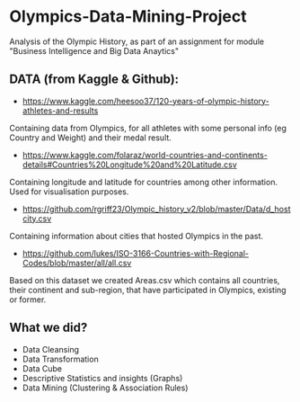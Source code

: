 # Olympics-Data-Mining-Project
Analysis of the Olympic History, as part of an assignment for module "Business Intelligence and Big Data Anaytics"

## DATA (from Kaggle & Github):
* https://www.kaggle.com/heesoo37/120-years-of-olympic-history-athletes-and-results

Containing data from Olympics, for all athletes with some personal info (eg Country and Weight) and their medal result.

* https://www.kaggle.com/folaraz/world-countries-and-continents-details#Countries%20Longitude%20and%20Latitude.csv

Containing longitude and latitude for countries among other information. Used for visualisation purposes.

* https://github.com/rgriff23/Olympic_history_v2/blob/master/Data/d_hostcity.csv

Containing information about cities that hosted Olympics in the past.

* https://github.com/lukes/ISO-3166-Countries-with-Regional-Codes/blob/master/all/all.csv

Based on this dataset we created Areas.csv which contains all countries, their continent and sub-region, that have participated in Olympics, existing or former.

## What we did?
* Data Cleansing
* Data Transformation
* Data Cube
* Descriptive Statistics and insights (Graphs)
* Data Mining (Clustering & Association Rules)
